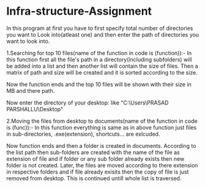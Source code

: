 # Infra-structure-Assignment

In this program at first you have to first specify total number of directories you want to Look into(atleast one) and then enter the path of directories you want to look into.

1.Searching for top 10 files(name of the function in code is (function)):-
      In this function first all the file's path in a directory(including subfolders) will be added into a list and then another list will contain the size of files. Then a matrix of path and size will be created and it is sorted according to the size.
      
Now the function ends and the top 10 files will be shown with their size in MB and there path.

Now enter the directory of your desktop: like "C:\Users\PRASAD PARSHALLU\Desktop"
      
2.Moving the files from desktop to documents(name of the function in code is (func)):-
      In this function everything is same as in above function just files in sub-directories, .exe(extension), shortcuts... are exlcuded.
      
Now function ends and then a folder is created in documents. According to the list path then sub-folders are created with the name of the file as extension of file and if folder or any sub folder already exists then new folder is not created. Later, the files are moved according to there extension in respective folders and if file already exisits then the copy of file is just removed from desktop. This is continued untill whole list is traversed. 
